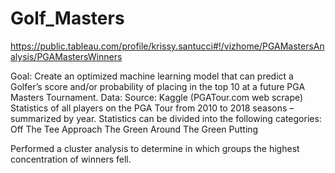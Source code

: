 # Golf_Masters
https://public.tableau.com/profile/krissy.santucci#!/vizhome/PGAMastersAnalysis/PGAMastersWinners

Goal: 
   Create an optimized machine learning model that can predict a Golfer’s score and/or probability of placing in the top 10 at a future        PGA Masters Tournament.
Data: Source: 
  Kaggle (PGATour.com web scrape)
  Statistics of all players on the PGA Tour from 2010 to 2018 seasons – summarized by year.
  Statistics can be divided into the following categories:
     Off The Tee
     Approach The Green
     Around The Green
     Putting
  
Performed a cluster analysis to determine in which groups the highest concentration of winners fell.
